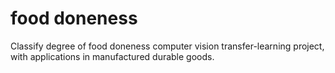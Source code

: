 # food doneness 
Classify degree of food doneness computer vision transfer-learning project, with applications in manufactured durable goods. 
